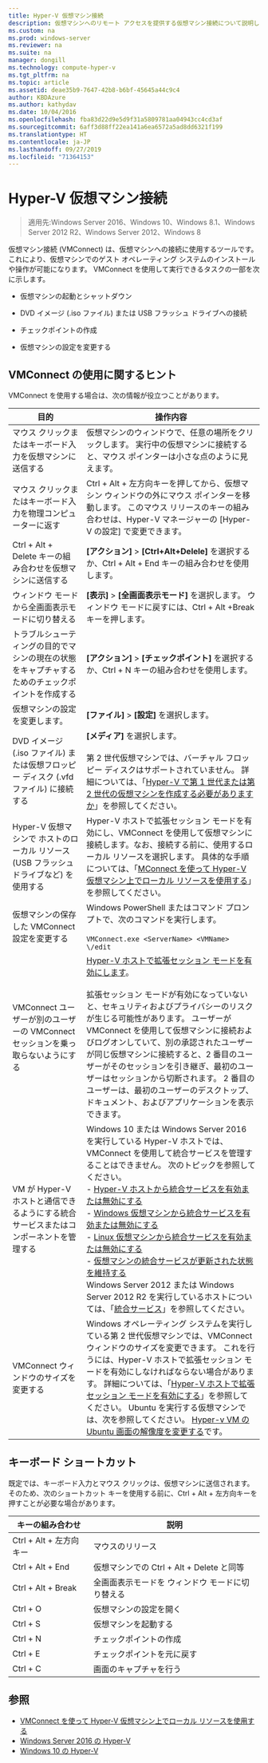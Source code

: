 ```yaml
---
title: Hyper-V 仮想マシン接続
description: 仮想マシンへのリモート アクセスを提供する仮想マシン接続について説明します。 仮想マシンへの Ctrl-Alt-Delete の送信など、一般的なタスクの実行方法に関する詳細が含まれます。
ms.custom: na
ms.prod: windows-server
ms.reviewer: na
ms.suite: na
manager: dongill
ms.technology: compute-hyper-v
ms.tgt_pltfrm: na
ms.topic: article
ms.assetid: deae35b9-7647-42b8-b6bf-45645a44c9c4
author: KBDAzure
ms.author: kathydav
ms.date: 10/04/2016
ms.openlocfilehash: fba83d22d9e5d9f31a5809781aa04943cc4cd3af
ms.sourcegitcommit: 6aff3d88ff22ea141a6ea6572a5ad8dd6321f199
ms.translationtype: HT
ms.contentlocale: ja-JP
ms.lasthandoff: 09/27/2019
ms.locfileid: "71364153"
---
```

# <a name="hyper-v-virtual-machine-connection"></a>Hyper-V 仮想マシン接続

>適用先:Windows Server 2016、Windows 10、Windows 8.1、Windows Server 2012 R2、Windows Server 2012、Windows 8

仮想マシン接続 \(VMConnect\) は、仮想マシンへの接続に使用するツールです。これにより、仮想マシンでのゲスト オペレーティング システムのインストールや操作が可能になります。 VMConnect を使用して実行できるタスクの一部を次に示します。  
  
-   仮想マシンの起動とシャットダウン  
  
-   DVD イメージ \(.iso ファイル\) または USB フラッシュ ドライブへの接続  
  
-   チェックポイントの作成  
  
-   仮想マシンの設定を変更する  
    
## <a name="tips-for-using-vmconnect"></a>VMConnect の使用に関するヒント  
VMConnect を使用する場合は、次の情報が役立つことがあります。  
  
|目的|操作内容|  
|---------------|------------|  
|マウス クリックまたはキーボード入力を仮想マシンに送信する|仮想マシンのウィンドウで、任意の場所をクリックします。 実行中の仮想マシンに接続すると、マウス ポインターは小さな点のように見えます。|  
|マウス クリックまたはキーボード入力を物理コンピューターに返す|Ctrl \+ Alt \+ 左方向キーを押してから、仮想マシン ウィンドウの外にマウス ポインターを移動します。 このマウス リリースのキーの組み合わせは、Hyper\-V マネージャーの [Hyper\-V の設定] で変更できます。|  
|Ctrl \+ Alt \+ Delete キーの組み合わせを仮想マシンに送信する|**[アクション]**  >  **[Ctrl\+Alt\+Delele]** を選択するか、Ctrl \+ Alt \+ End キーの組み合わせを使用します。|  
|ウィンドウ モードから全画面表示モードに切り替える|**[表示]**  >  **[全画面表示モード]** を選択します。 ウィンドウ モードに戻すには、Ctrl \+ Alt \+Break キーを押します。|  
|トラブルシューティングの目的でマシンの現在の状態をキャプチャするためのチェックポイントを作成する|**[アクション]**  >  **[チェックポイント]** を選択するか、Ctrl \+ N キーの組み合わせを使用します。|  
|仮想マシンの設定を変更します。|**[ファイル]**  >  **[設定]** を選択します。|  
|DVD イメージ \(.iso ファイル\) または仮想フロッピー ディスク \(.vfd ファイル\) に接続する|**[メディア]** を選択します。<br /><br />第 2 世代仮想マシンでは、バーチャル フロッピー ディスクはサポートされていません。 詳細については、「[Hyper-V で第 1 世代または第 2 世代の仮想マシンを作成する必要がありますか](../plan/Should-I-create-a-generation-1-or-2-virtual-machine-in-Hyper-V.md)」を参照してください。|  
|Hyper\-V 仮想マシンで ホストのローカル リソース (USB フラッシュ ドライブなど) を使用する|Hyper-V ホストで拡張セッション モードを有効にし、VMConnect を使用して仮想マシンに接続します。なお、接続する前に、使用するローカル リソースを選択します。 具体的な手順については、「[MConnect を使って Hyper\-V 仮想マシン上でローカル リソースを使用する](Use-local-resources-on-Hyper-V-virtual-machine-with-VMConnect.md)」を参照してください。|  
|仮想マシンの保存した VMConnect 設定を変更する|Windows PowerShell またはコマンド プロンプトで、次のコマンドを実行します。<br /><br />`VMConnect.exe <ServerName> <VMName> \/edit`|  
|VMConnect ユーザーが別のユーザーの VMConnect セッションを乗っ取らないようにする|[Hyper-V ホストで拡張セッション モードを有効にします](Use-local-resources-on-Hyper-V-virtual-machine-with-VMConnect.md#turn-on-enhanced-session-mode-on-a-hyper-v-host)。<br /><br />拡張セッション モードが有効になっていないと、セキュリティおよびプライバシーのリスクが生じる可能性があります。 ユーザーが VMConnect を使用して仮想マシンに接続およびログオンしていて、別の承認されたユーザーが同じ仮想マシンに接続すると、2 番目のユーザーがそのセッションを引き継ぎ、最初のユーザーはセッションから切断されます。 2 番目のユーザーは、最初のユーザーのデスクトップ、ドキュメント、およびアプリケーションを表示できます。|
|VM が Hyper-V ホストと通信できるようにする統合サービスまたはコンポーネントを管理する| Windows 10 または Windows Server 2016 を実行している Hyper-V ホストでは、VMConnect を使用して統合サービスを管理することはできません。 次のトピックを参照してください。 <br />- [Hyper-V ホストから統合サービスを有効または無効にする](https://msdn.microsoft.com/virtualization/hyperv_on_windows/user_guide/managing_ics) <br />- [Windows 仮想マシンから統合サービスを有効または無効にする](https://msdn.microsoft.com/virtualization/hyperv_on_windows/user_guide/managing_ics#manage-integration-services-from-guest-os-windows)<br />- [Linux 仮想マシンから統合サービスを有効または無効にする](https://msdn.microsoft.com/virtualization/hyperv_on_windows/user_guide/managing_ics#manage-integration-services-from-guest-os-linux) <br />- [仮想マシンの統合サービスが更新された状態を維持する](https://msdn.microsoft.com/virtualization/hyperv_on_windows/user_guide/managing_ics#integration-service-maintenance)  <br />Windows Server 2012 または Windows Server 2012 R2 を実行しているホストについては、「[統合サービス](https://technet.microsoft.com/library/dn798297(v=ws.11).aspx)」を参照してください。|
|VMConnect ウィンドウのサイズを変更する|Windows オペレーティング システムを実行している第 2 世代仮想マシンでは、VMConnect ウィンドウのサイズを変更できます。 これを行うには、Hyper-V ホストで拡張セッション モードを有効にしなければならない場合があります。 詳細については、「[Hyper-V ホストで拡張セッション モードを有効にする](Use-local-resources-on-Hyper-V-virtual-machine-with-VMConnect.md#turn-on-enhanced-session-mode-on-a-hyper-v-host)」を参照してください。 Ubuntu を実行する仮想マシンでは、次を参照してください。 [Hyper-v VM の Ubuntu 画面の解像度を変更する](https://blogs.msdn.microsoft.com/virtual_pc_guy/2014/09/19/changing-ubuntu-screen-resolution-in-a-hyper-v-vm/)です。|


## <a name="keyboard-shortcuts"></a>キーボード ショートカット  
既定では、キーボード入力とマウス クリックは、仮想マシンに送信されます。 そのため、次のショートカット キーを使用する前に、Ctrl + Alt + 左方向キーを押すことが必要な場合があります。 

|キーの組み合わせ|説明|  
|-------------------|---------------|  
|Ctrl \+ Alt \+ 左方向キー|マウスのリリース|  
|Ctrl \+ Alt \+ End|仮想マシンでの Ctrl \+ Alt \+ Delete と同等|  
|Ctrl \+ Alt \+ Break|全画面表示モードを ウィンドウ モードに切り替える|  
|Ctrl \+ O|仮想マシンの設定を開く|  
|Ctrl \+ S|仮想マシンを起動する|  
|Ctrl \+ N|チェックポイントの作成|  
|Ctrl \+ E|チェックポイントを元に戻す|  
|Ctrl \+ C|画面のキャプチャを行う|  

## <a name="see-also"></a>参照  
-   [VMConnect を使って Hyper-V 仮想マシン上でローカル リソースを使用する](Use-local-resources-on-Hyper-V-virtual-machine-with-VMConnect.md)  
-   [Windows Server 2016 の Hyper-V](../Hyper-V-on-Windows-Server.md)  
-   [Windows 10 の Hyper-V](https://msdn.microsoft.com/virtualization/hyperv_on_windows/windows_welcome)  
  
  
